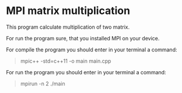# MPI matrix multiplication
This program calculate multiplication of two matrix.

For run the program sure, that you installed MPI on your device.

For compile the program you should enter in your terminal a command:
> mpic++ -std=c++11 -o main main.cpp

For run the program you should enter in your terminal a command:
> mpirun -n 2 ./main